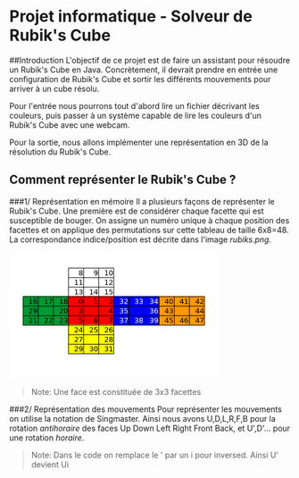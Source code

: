 Projet informatique - Solveur de Rubik's Cube
=============================================

##Introduction
L'objectif de ce projet est de faire un assistant pour résoudre un Rubik's Cube en Java. Concrètement, il devrait prendre en entrée une configuration de Rubik's Cube et sortir les différents mouvements pour arriver à un cube résolu.
 
Pour l'entrée nous pourrons tout d'abord lire un fichier décrivant les couleurs, puis passer à un système capable de lire les couleurs d'un Rubik's Cube avec une webcam.

Pour la sortie, nous allons implémenter une représentation en 3D de la résolution du Rubik's Cube.



## Comment représenter le Rubik's Cube ?
###1/ Représentation en mémoire 
Il a plusieurs façons de représenter le Rubik's Cube. Une première est de considérer chaque facette qui est susceptible de bouger. On assigne un numéro unique à chaque position des facettes et on applique des permutations sur cette tableau de taille 6x8=48. La correspondance indice/position est décrite dans l'image *rubiks.png*.

![Image associant les indices aux positions](https://raw.githubusercontent.com/Roxasispoor/Rubik-int/master/rubiks.png)

> Note: Une face est constituée  de 3x3 facettes

###2/ Représentation des mouvements
Pour représenter les mouvements on utilise la notation de Singmaster.
Ainsi nous avons U,D,L,R,F,B pour la rotation *antihoraire* des faces Up Down Left Right Front Back, et U',D'... pour une rotation *horaire*.

> Note: Dans le code on remplace le ' par un i pour inversed. Ainsi U' devient Ui


